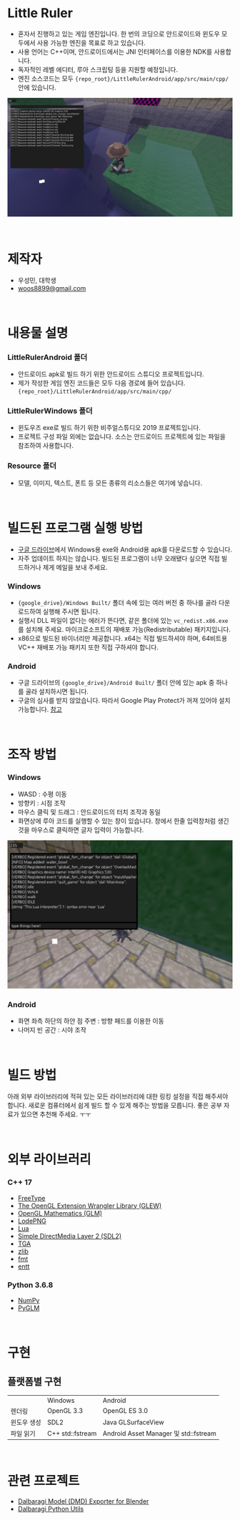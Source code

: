 # Little Ruler

* 혼자서 진행하고 있는 게임 엔진입니다. 한 번의 코딩으로 안드로이드와 윈도우 모두에서 사용 가능한 엔진을 목표로 하고 있습니다.
* 사용 언어는 C++이며, 안드로이드에서는 JNI 인터페이스를 이용한 NDK를 사용합니다.
* 독자적인 레벨 에디터, 루아 스크립팅 등을 지원할 예정입니다.
* 엔진 소스코드는 모두 `{repo_root}/LittleRulerAndroid/app/src/main/cpp/` 안에 있습니다.

![alt text](./screenshots/main.jpg)

<br>

# 제작자

* 우성민, 대학생
* woos8899@gmail.com

<br>

# 내용물 설명

### LittleRulerAndroid 폴더

* 안드로이드 apk로 빌드 하기 위한 안드로이드 스튜디오 프로젝트입니다.
* 제가 작성한 게임 엔진 코드들은 모두 다음 경로에 들어 있습니다. `{repo_root}/LittleRulerAndroid/app/src/main/cpp/`

### LittleRulerWindows 폴더

* 윈도우즈 exe로 빌드 하기 위한 비주얼스튜디오 2019 프로젝트입니다.
* 프로젝트 구성 파일 외에는 없습니다. 소스는 안드로이드 프로젝트에 있는 파일을 참조하여 사용합니다.

### Resource 폴더

* 모델, 이미지, 텍스트, 폰트 등 모든 종류의 리소스들은 여기에 넣습니다.

<br>

# 빌드된 프로그램 실행 방법

* [구글 드라이브](https://drive.google.com/open?id=1xwQg17bW5f346rpXe2RFgifUFEycAm3t)에서 Windows용 exe와 Android용 apk를 다운로드할 수 있습니다.
* 자주 업데이트 하지는 않습니다. 빌드된 프로그램이 너무 오래됐다 싶으면 직접 빌드하거나 제게 메일을 보내 주세요.

### Windows

* `{google_drive}/Windows Built/` 폴더 속에 있는 여러 버전 중 하나를 골라 다운로드하여 실행해 주시면 됩니다.
* 실행시 DLL 파일이 없다는 에러가 뜬다면, 같은 폴더에 있는 `vc_redist.x86.exe`를 설치해 주세요. 마이크로소프트의 재배포 가능(Redistributable) 패키지입니다.
* x86으로 빌드된 바이너리만 제공합니다. x64는 직접 빌드하셔야 하며, 64비트용 VC++ 재배포 가능 패키지 또한 직접 구하셔야 합니다.

### Android

* 구글 드라이브의 `{google_drive}/Android Built/` 폴더 안에 있는 apk 중 하나를 골라 설치하시면 됩니다.
* 구글의 심사를 받지 않았습니다. 따라서 Google Play Protect가 꺼져 있어야 설치 가능합니다. [참고](https://stackoverflow.com/questions/51080755/installation-app-blocked-by-play-protect)

<br>

# 조작 방법

### Windows

* WASD : 수평 이동
* 방향키 : 시점 조작
* 마우스 클릭 및 드래그 : 안드로이드의 터치 조작과 동일
* 화면상에 루아 코드를 실행할 수 있는 창이 있습니다. 창에서 한줄 입력창처럼 생긴 것을 마우스로 클릭하면 글자 입력이 가능합니다.

![alt text](./screenshots/script.png)

### Android

* 화면 좌측 하단의 하얀 점 주변 : 방향 패드를 이용한 이동
* 나머지 빈 공간 : 시야 조작

<br>

# 빌드 방법

아래 외부 라이브러리에 적혀 있는 모든 라이브러리에 대한 링킹 설정을 직접 해주셔야 합니다. 새로운 컴퓨터에서 쉽게 빌드 할 수 있게 해주는 방법을 모릅니다. 좋은 공부 자료가 있으면 추천해 주세요. ㅜㅜ

<br>

# 외부 라이브러리

### C++ 17

* [FreeType](https://www.freetype.org/)
* [The OpenGL Extension Wrangler Library (GLEW)](http://glew.sourceforge.net/)
* [OpenGL Mathematics (GLM)](https://glm.g-truc.net/)
* [LodePNG](https://lodev.org/lodepng/)
* [Lua](https://www.lua.org/)
* [Simple DirectMedia Layer 2 (SDL2)](https://www.libsdl.org/)
* [TGA](https://github.com/ColumbusUtrigas/TGA)
* [zlib](https://www.zlib.net/)
* [fmt](http://fmtlib.net/latest/index.html)
* [entt](https://github.com/skypjack/entt)

### Python 3.6.8

* [NumPy](https://www.numpy.org/)
* [PyGLM](https://pypi.org/project/PyGLM/)

<br>

# 구현

## 플랫폼별 구현

<table>
    <tr>
        <td></td>
        <td>Windows</td>
        <td>Android</td>
    </tr>
    <tr>
        <td>렌더링</td>
        <td>OpenGL 3.3</td>
        <td>OpenGL ES 3.0</td>
    </tr>
    <tr>
        <td>윈도우 생성</td>
        <td>SDL2</td>
        <td>Java GLSurfaceView</td>
    </tr>
    <tr>
        <td>파일 읽기</td>
        <td>C++ std::fstream</td>
        <td>Android Asset Manager 및 std::fstream</td>
    </tr>
</table>

<br>

# 관련 프로젝트

* [Dalbaragi Model (DMD) Exporter for Blender](https://github.com/SausageTaste/io_scene_dalbaragi)
* [Dalbaragi Python Utils](https://github.com/SausageTaste/Dalbaragi-Utils)
